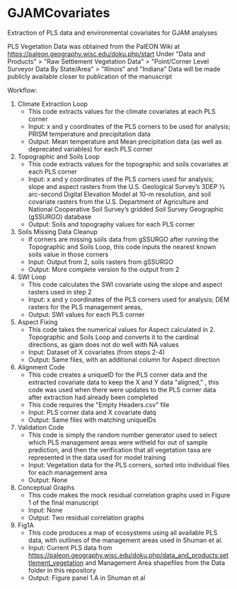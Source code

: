 # GJAMCovariates
Extraction of PLS data and environmental covariates for GJAM analyses

PLS Vegetation Data was obtained from the PalEON Wiki at https://paleon.geography.wisc.edu/doku.php/start
Under "Data and Products" > "Raw Settlement Vegetation Data" > "Point/Corner Level Surveyor Data By State/Area" > "Illinois" and "Indiana"
Data will be made publicly available closer to publication of the manuscript

Workflow:

1. Climate Extraction Loop
   - This code extracts values for the climate covariates at each PLS corner
   - Input: x and y coordinates of the PLS corners to be used for analysis; PRISM temperature and precipitation data
   - Output: Mean temperature and Mean precipitation data (as well as deprecated variables) for each PLS corner
2. Topographic and Soils Loop
   - This code extracts values for the topographic and soils covariates at each PLS corner
   - Input: x and y coordinates of the PLS corners used for analysis; slope and aspect rasters from the U.S. Geological Survey’s 3DEP ⅓ arc-second Digital Elevation Model at 10-m resolution, and soil covariate rasters from the U.S. Department of Agriculture and National Cooperative Soil Survey’s gridded Soil Survey Geographic (gSSURGO) database
   - Output: Soils and topography values for each PLS corner
3. Soils Missing Data Cleanup
   - If corners are missing soils data from gSSURGO after running the Topographic and Soils Loop, this code inputs the nearest known soils value in those corners
   - Input: Output from 2, soils rasters from gSSURGO
   - Output: More complete version fo the output from 2
3. SWI Loop
   - This code calculates the SWI covariate using the slope and aspect rasters used in step 2
   - Input: x and y coordinates of the PLS corners used for analysis; DEM rasters for the PLS management areas, 
   - Output: SWI values for each PLS corner
4. Aspect Fixing
   - This code takes the numerical values for Aspect calculated in 2. Topographic and Soils Loop and converts it to the cardinal directions, as gjam does not do well with NA values
   - Input: Dataset of X covariates (from steps 2-4)
   - Output: Same files, with an additional column for Aspect direction
5. Alignment Code
   - This code creates a uniqueID for the PLS corner data and the extracted covariate data to keep the X and Y data "aligned," , this code was used when there were updates to the PLS corner data after extraction had already been completed
   - This code requires the "Empty Headers.csv" file
   - Input: PLS corner data and X covariate datq
   - Output: Same files with matching uniqueIDs
6. Validation Code
   - This code is simply the random number generator used to select which PLS management areas were witheld for out of sample prediction, and then the verification that all vegetation taxa are represented in the data used for model training
   - Input: Vegetation data for the PLS corners, sorted into individual files for each management area
   - Output: None
7. Conceptual Graphs
   - This code makes the mock residual correlation graphs used in Figure 1 of the final manuscript
   - Input: None
   - Output: Two residual correlation graphs
8. Fig1A
   - This code produces a map of ecosystems using all available PLS data, with outlines of the management areas used in Shuman et al.
   - Input: Current PLS data from https://paleon.geography.wisc.edu/doku.php/data_and_products:settlement_vegetation and Management Area shapefiles from the Data folder in this   repository
   - Output: Figure panel 1.A in Shuman et al
